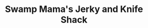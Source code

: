 ---
title: "Swamp Mama's Jerky and Knife Shack"
url: /van-burren/swamp-mamas-jerky-and-knife-shack/
shop: Jagd
---
